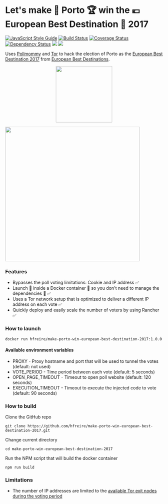 # Let's make :city_sunrise: Porto :trophy: win the :euro: European Best Destination :tada: 2017
[![JavaScript Style Guide](https://img.shields.io/badge/code%20style-standard-brightgreen.svg)](http://standardjs.com/)
[![Build Status](https://travis-ci.org/hfreire/make-porto-win-european-best-destination-2017.svg?branch=master)](https://travis-ci.org/hfreire/make-porto-win-european-best-destination-2017)
[![Coverage Status](https://coveralls.io/repos/github/hfreire/make-porto-win-european-best-destination-2017/badge.svg?branch=master)](https://coveralls.io/github/hfreire/make-porto-win-european-best-destination-2017?branch=master)
[![Dependency Status](https://img.shields.io/david/hfreire/make-porto-win-european-best-destination-2017.svg?style=flat)](https://david-dm.org/hfreire/make-porto-win-european-best-destination-2017)
[![](https://img.shields.io/github/release/hfreire/make-porto-win-european-best-destination-2017.svg)](https://github.com/hfreire/make-porto-win-european-best-destination-2017/releases)
[![](https://img.shields.io/badge/license-MIT-blue.svg)](LICENSE)

Uses [Pollmommy](https://github.com/hfreire/pollmommy) and [Tor](https://github.com/hfreire/rotating-proxy) to hack the election of Porto as the [European Best Destination 2017](http://www.europeanbestdestinations.com/best-of-europe/european-best-destinations-2017/) from [European Best Destinations](https://http://www.europeanbestdestinations.com).

<p align="center">
    <img src="https://raw.githubusercontent.com/hfreire/make-porto-win-european-best-destination-2017/master/share/github/european-best-destination-2017-vote.png" width="180">
</p>
<img src="https://raw.githubusercontent.com/hfreire/make-porto-win-european-best-destination-2017/master/share/github/european-best-destination-2017.png" width="430">

### Features
* Bypasses the poll voting limitations: Cookie and IP address :white_check_mark:
* Launch :rocket: inside a Docker container :whale: so you don't need to manage the dependencies :raised_hands: :white_check_mark:
* Uses a Tor network setup that is optimized to deliver a different IP address on each vote :white_check_mark:
* Quickly deploy and easily scale the number of voters by using Rancher :white_check_mark:

### How to launch
```
docker run hfreire/make-porto-win-european-best-destination-2017:1.0.0
```
#### Available environment variables
* PROXY - Proxy hostname and port that will be used to tunnel the votes (default: not used)
* VOTE_PERIOD - Time period between each vote (default: 5 seconds)
* OPEN_PAGE_TIMEOUT - Timeout to open poll website (default: 120 seconds)
* EXECUTION_TIMEOUT - Timeout to execute the injected code to vote (default: 90 seconds)

### How to build
Clone the GitHub repo
```
git clone https://github.com/hfreire/make-porto-win-european-best-destination-2017.git
```

Change current directory
```
cd make-porto-win-european-best-destination-2017
```

Run the NPM script that will build the docker container
```
npm run build
```

### Limitations
* The number of IP addresses are limited to the [available Tor exit nodes during the voting period](https://metrics.torproject.org/relayflags.html?start=2017-01-20&end=2017-02-10&flag=Exit)
